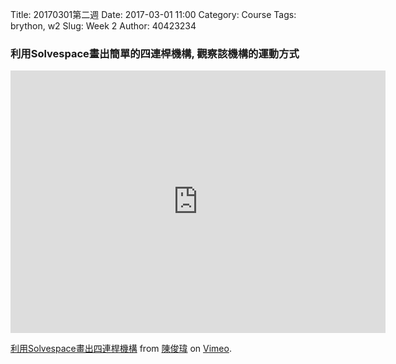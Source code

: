 Title: 20170301第二週
Date: 2017-03-01 11:00
Category: Course
Tags: brython, w2
Slug: Week 2
Author: 40423234

<h3>利用Solvespace畫出簡單的四連桿機構, 觀察該機構的運動方式</h3>

<iframe src="https://player.vimeo.com/video/214835484" width="600" height="420" frameborder="0" webkitallowfullscreen mozallowfullscreen allowfullscreen></iframe>

<p><a href="https://vimeo.com/214835484">利用Solvespace畫出四連桿機構</a> from <a href="https://vimeo.com/user61279825">陳俊瑋</a> on <a href="https://vimeo.com">Vimeo</a>.</p>

